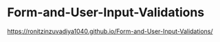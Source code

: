 # Form-and-User-Input-Validations

https://ronitzinzuvadiya1040.github.io/Form-and-User-Input-Validations/
